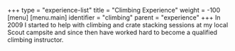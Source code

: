 +++
type = "experience-list"
title = "Climbing Experience"
weight = -100
[menu]
  [menu.main]
    identifier = "climbing"
    parent = "experience"
+++
In 2009 I started to help with climbing and crate stacking sessions at my local Scout campsite and since then have worked hard to become a qualified climbing instructor.
